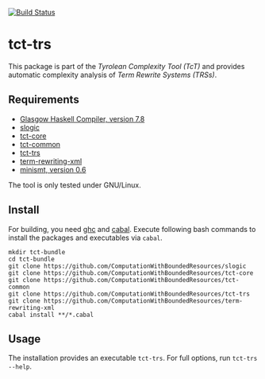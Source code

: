[![Build Status](https://travis-ci.org/ComputationWithBoundedResources/tct-trs.svg?branch=master)](https://travis-ci.org/ComputationWithBoundedResources/tct-trs)

tct-trs
=======
This package is part of the _Tyrolean Complexity Tool (TcT)_ and provides
automatic complexity analysis of _Term Rewrite Systems (TRSs)_.

Requirements
------------
  * [Glasgow Haskell Compiler, version 7.8](http://www.haskell.org/ghc/) 
  * [slogic](https://github.com/ComputationWithBoundedResources/slogic/)
  * [tct-core](https://github.com/ComputationWithBoundedResources/tct-core/)
  * [tct-common](https://github.com/ComputationWithBoundedResources/tct-common/)
  * [tct-trs](https://github.com/ComputationWithBoundedResources/tct-trs/)
  * [term-rewriting-xml](https://github.com/ComputationWithBoundedResources/term-rewriting-xml/)
  * [minismt, version 0.6](http://cl-informatik.uibk.ac.at/software/minismt/)

The tool is only tested under GNU/Linux.

Install
-------
For building, you need [ghc](http://www.haskell.org/ghc/) and
[cabal](http://www.haskell.org/cabal/). Execute following bash commands to
install the packages and executables via `cabal`.

  ```
  mkdir tct-bundle
  cd tct-bundle
  git clone https://github.com/ComputationWithBoundedResources/slogic
  git clone https://github.com/ComputationWithBoundedResources/tct-core
  git clone https://github.com/ComputationWithBoundedResources/tct-common
  git clone https://github.com/ComputationWithBoundedResources/tct-trs
  git clone https://github.com/ComputationWithBoundedResources/term-rewriting-xml
  cabal install **/*.cabal
  ```

Usage
-----

The installation provides an executable `tct-trs`. For full options, run
`tct-trs --help`.

